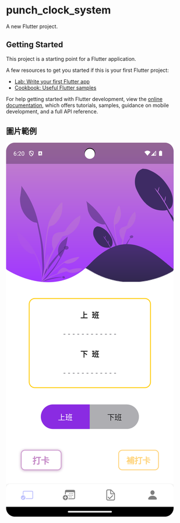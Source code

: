 # punch_clock_system

A new Flutter project.

## Getting Started

This project is a starting point for a Flutter application.

A few resources to get you started if this is your first Flutter project:

- [Lab: Write your first Flutter app](https://docs.flutter.dev/get-started/codelab)
- [Cookbook: Useful Flutter samples](https://docs.flutter.dev/cookbook)

For help getting started with Flutter development, view the
[online documentation](https://docs.flutter.dev/), which offers tutorials,
samples, guidance on mobile development, and a full API reference.

## 圖片範例

![圖片](https://raw.githubusercontent.com/chadmai1014/punch_time_system/master/sample/%E6%89%93%E5%8D%A1%E9%A0%81.png)
